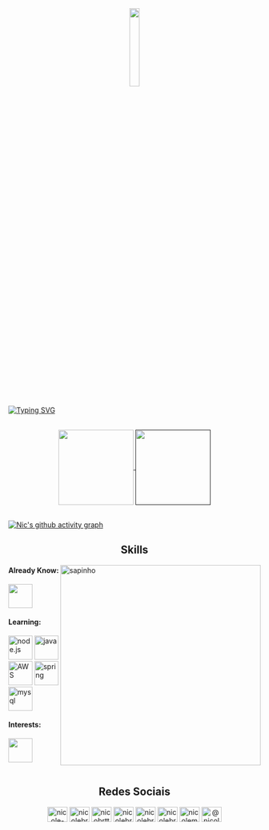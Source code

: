 <div align="center">
  <img src="https://github.com/nicole-brito/calculadora-javascript/blob/main/hamster.png" width="20%">
</div>

[![Typing SVG](https://readme-typing-svg.demolab.com?font=Press+Start+2P&size=24&duration=2999&pause=1000&color=FF58A6&center=true&vCenter=true&random=false&width=1000&lines=Oi!+Eu+sou+a+Nicole+%F0%9F%99%83;Welcome+to+my+github)](https://git.io/typing-svg)

</br>

<div align="center">
<a href="https://github-readme-streak-stats.herokuapp.com/?user=nicole-brito&theme=radical&hide_border=false">
  <img height=150px align="center" src="https://github-readme-streak-stats.herokuapp.com/?user=nicole-brito&theme=radical&border=0D1117&locale=pt_BR&date_format=j%20M%5B%20Y%5D&hide_border=false" />
</a>


  
<a href="">
  <img height=150px align="center" src="https://github-readme-stats.vercel.app/api/top-langs/?username=nicole-brito&theme=radical&bg_color=0D1117&show_icons=true&hide_border=true&layout=compact" />
</a>
</div>

<br>


[![Nic's github activity graph](https://github-readme-activity-graph.vercel.app/graph?username=nicole-brito&color=FF58A6&point=F78F1E&bg_color=0D1117line=CEC5DA&radius=10&hide_border=true&hide_title=true)](https://github.com/nicole-brito/github-readme-activity-graph)


<h2 align="center">Skills</h2>
<img alt="sapinho" src="https://github.com/nicole-brito/calculadora-javascript/blob/main/giphy.gif" min-width="400px" max-width="400px" width="400px" align="right" alt="sapinho">

#### Already Know:
<img height="48px" src="https://skillicons.dev/icons?i=git,github,figma,xd,webflow,docker,notion,obsidian" />          

#### Learning:
<div>
<img height="48px" alt="node.js" src="https://cdn.jsdelivr.net/gh/devicons/devicon@latest/icons/nodejs/nodejs-plain-wordmark.svg" />
<img height="48px" alt="java" src="https://cdn.jsdelivr.net/gh/devicons/devicon@latest/icons/java/java-plain-wordmark.svg" />
<img height="48px" width="48px" alt="AWS" src="https://cdn.jsdelivr.net/gh/devicons/devicon@latest/icons/amazonwebservices/amazonwebservices-plain-wordmark.svg" />
<img height="48px" alt="spring" src="https://cdn.jsdelivr.net/gh/devicons/devicon@latest/icons/spring/spring-original-wordmark.svg" />
<img height="48px" alt="mysql" src="https://cdn.jsdelivr.net/gh/devicons/devicon@latest/icons/mysql/mysql-plain-wordmark.svg" />
</div>

#### Interests:
<div>         
<img height="48px" src="https://skillicons.dev/icons?i=ruby,rails,wordpress,webflow" />
</div>

<br>

<h2 align="center">Redes Sociais</h2>

<p align="center">
<a href="https://codepen.io/nicole-brito" target="blank"><img align="center" src="https://raw.githubusercontent.com/rahuldkjain/github-profile-readme-generator/master/src/images/icons/Social/codepen.svg" alt="nicole-brito" height="30" width="40" /></a>
<a href="https://dev.to/nicolebrito" target="blank"><img align="center" src="https://raw.githubusercontent.com/rahuldkjain/github-profile-readme-generator/master/src/images/icons/Social/devto.svg" alt="nicolebrito" height="30" width="40" /></a>
<a href="https://twitter.com/nicobrtt" target="blank"><img align="center" src="https://raw.githubusercontent.com/rahuldkjain/github-profile-readme-generator/master/src/images/icons/Social/twitter.svg" alt="nicobrtt" height="30" width="40" /></a>
<a href="https://linkedin.com/in/nicolebrito" target="blank"><img align="center" src="https://raw.githubusercontent.com/rahuldkjain/github-profile-readme-generator/master/src/images/icons/Social/linked-in-alt.svg" alt="nicolebrito" height="30" width="40" /></a>
<a href="https://stackoverflow.com/users/nicolebrito" target="blank"><img align="center" src="https://raw.githubusercontent.com/rahuldkjain/github-profile-readme-generator/master/src/images/icons/Social/stack-overflow.svg" alt="nicolebrito" height="30" width="40" /></a>
<a href="https://dribbble.com/nicolebrito" target="blank"><img align="center" src="https://raw.githubusercontent.com/rahuldkjain/github-profile-readme-generator/master/src/images/icons/Social/dribbble.svg" alt="nicolebrito" height="30" width="40" /></a>
<a href="https://www.behance.net/nicolemaria" target="blank"><img align="center" src="https://raw.githubusercontent.com/rahuldkjain/github-profile-readme-generator/master/src/images/icons/Social/behance.svg" alt="nicolemaria" height="30" width="40" /></a>
<a href="https://medium.com/@nicolebritto" target="blank"><img align="center" src="https://raw.githubusercontent.com/rahuldkjain/github-profile-readme-generator/master/src/images/icons/Social/medium.svg" alt="@nicolebritto" height="30" width="40" /></a>
</p>

